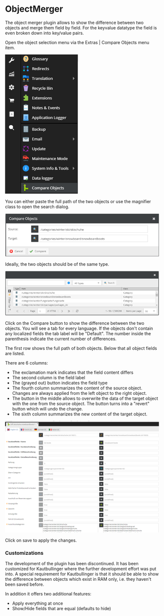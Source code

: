 # ObjectMerger

The object merger plugin allows to show the difference between two objects and merge them field by field. For the keyvalue datatype the field is even broken down into key/value pairs.

Open the object selection menu via the Extras | Compare Objects menu item.

![Screenshot](doc/menu.png)

You can either paste the full path of the two objects or use the magnifier class to open the search dialog.

![Screenshot](doc/choose.png)

Ideally, the two objects should be of the same type.

![Screenshot](doc/select.png)

Click on the Compare button to show the difference between the two objects. You will see a tab for every language. If the objects don't contain any localized fields the tab label will be "Default". The number inside the parenthesis indicate the current number of differences.

The first row shows the full path of both objects. Below that all object fields are listed.

There are 6 columns:

* The exclamation mark indicates that the field content differs
* The second column is the field label
* The (grayed out) button indicates the field type
* The fourth column summarizes the content of the source object. Changes are always applied from the left object to the right object.
* The button in the middle allows to overwrite the data of the target object with the one from the source object. The button turns into a "revert" button which will undo the change.
* The sixth column summarizes the new content of the target object.

![Screenshot](doc/diff1.png)


Click on save to apply the changes.

### Customizations

The development of the plugin has been discontinued. It has been customized for Kautbullinger where the further development effort was put into. A special requirement for Kautbullinger is that it should be able to show the difference between objects which exist in RAM only, i.e. they haven't been saved before.

In addition it offers two additional features:

* Apply everything at once
* Show/Hide fields that are equal (defaults to hide)

